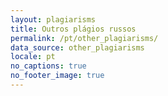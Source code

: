 ```yaml
---
layout: plagiarisms
title: Outros plágios russos
permalink: /pt/other_plagiarisms/
data_source: other_plagiarisms
locale: pt
no_captions: true
no_footer_image: true
---
```


